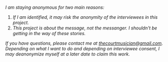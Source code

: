 *I am staying anonymous for two main reasons:* 

1. *If I am identified, it may risk the anonymity of the interviewees in this project.* 
2. *This project is about the message, not the messanger. I shouldn't be getting in the way of these stories.*

*If you have questions, please contact me at [thecourtmusician@gmail.com](mailto:thecourtmusician@gmail.com). Depending on what I want to do and depending on interviewee consent, I may deanonymize myself at a later date to claim this work.*